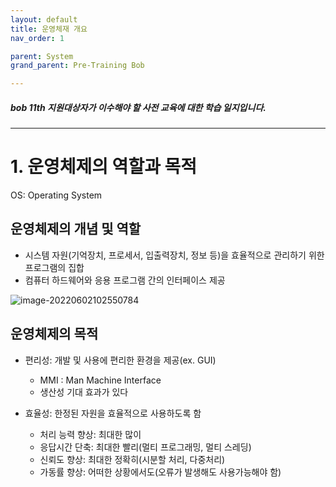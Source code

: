 ```yaml
---
layout: default
title: 운영체재 개요
nav_order: 1

parent: System
grand_parent: Pre-Training Bob

---
```


##### bob 11th 지원대상자가 이수해야 할 사전 교육에 대한 학습 일지입니다.

-----

# 1. 운영체제의 역할과 목적

OS: Operating System

## 운영체제의 개념 및 역할

- 시스템 자원(기억장치, 프로세서, 입출력장치, 정보 등)을 효율적으로 관리하기 위한 프로그램의 집합
- 컴퓨터 하드웨어와 응용 프로그램 간의 인터페이스 제공

![image-20220602102550784](../img/image-20220602102550784.png)



## 운영체제의 목적

- 편리성: 개발 및 사용에 편리한 환경을 제공(ex. GUI)   

  * MMI : Man Machine Interface
  * 생산성 기대 효과가 있다


- 효율성: 한정된 자원을 효율적으로 사용하도록 함  
  - 처리 능력 향상: 최대한 많이
  - 응답시간 단축: 최대한 빨리(멀티 프로그래밍, 멀티 스레딩)
  - 신뢰도 향상: 최대한 정확히(시분할 처리, 다중처리)
  - 가동률 향상: 어떠한 상황에서도(오류가 발생해도 사용가능해야 함)

<br><br><br>

